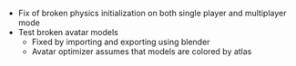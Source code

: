 - Fix of broken physics initialization on both single player and multiplayer mode
- Test broken avatar models
  - Fixed by importing and exporting using blender
  - Avatar optimizer assumes that models are colored by atlas

